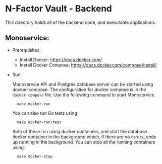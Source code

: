 # N-Factor Vault - Backend

This directory holds all of the backend code, and executable applications. 

## Monoservice:

* Prerequisites: 

    - Install Docker: https://docs.docker.com/
    - Install Docker Compose: https://docs.docker.com/compose/install/


* Run:
    
    Monoservice API and Postgres database server can be started using docker-compose. The configuration for docker compose is in the `docker-compose` file. Use the following command to start Monoservice.
        
        make docker-run

    You can also run Go tests using

        make docker-run-test

    Both of these run using docker containers, and start the database docker container in the background which, if there are no errors, ends up running in the background. You can stop all the running containers using:

        make docker-stop